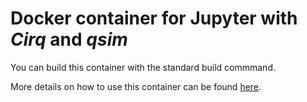 # Docker container for Jupyter with _Cirq_ and _qsim_

You can build this container with the standard build commmand.

More details on how to use this container can be found [here](../docs/tutorials/qsimcirq_gcp.md).
